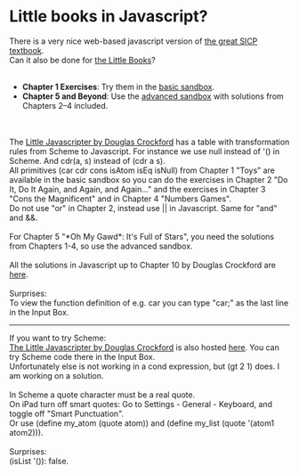 # Little books in Javascript?
There is a very nice web-based javascript version of <a href="https://sourceacademy.org/sicpjs/index">
the great SICP textbook</a>.<br>
Can it also be done for 
<a href="https://mitpress.mit.edu/little-books-on-big-topics-in-computer-science/">the Little Books</a>?<br>
<br>
- **Chapter 1 Exercises**: Try them in the [basic sandbox](https://joostjacob.github.io/Little/toys.html).
- **Chapter 5 and Beyond**: Use the [advanced sandbox](https://joostjacob.github.io/Little/chapter5.html) with solutions from Chapters 2–4 included.
<br>
<br>
The <a href="https://www.crockford.com/little.html">Little Javascripter by Douglas Crockford</a> has a table 
with transformation rules from Scheme to Javascript. For instance we use null instead of '() in Scheme. And cdr(a, s) instead of (cdr a s).
<br>
All primitives (car cdr cons isAtom isEq isNull) from Chapter 1 "Toys" are available in the basic sandbox so you can do the exercises in Chapter 2 "Do It, Do It Again, and Again, and Again..." and the exercises in Chapter 3 "Cons the Magnificent" and in Chapter 4 "Numbers Games".<br>
Do not use "or" in Chapter 2, instead use || in Javascript. Same for "and" and &&.<br>
<br>
For Chapter 5 "*Oh My Gawd*: It's Full of Stars", you need the solutions from Chapters 1-4, so use
the advanced sandbox.<br>
<br>
All the solutions in Javascript up to Chapter 10 by Douglas Crockford are
<a href="https://joostjacob.github.io/Little/little.js">here</a>.<br>
<br>
Surprises:<br>
To view the function definition of e.g. car you can type "car;" as the last line in the Input Box.<br>
<hr>
If you want to try Scheme:<br>
<a href="https://www.crockford.com/little.html">The Little Javascripter by Douglas Crockford</a> 
is also hosted <a href="https://joostjacob.github.io/Little/ljs.html">here</a>. You can try Scheme code there in the Input Box.<br>
Unfortunately else is not working in a cond expression, but (gt 2 1) does. I am working on a solution.<br>
<br>
In Scheme a quote character must be a real quote. <br>
On iPad turn off smart quotes: Go to Settings - General - Keyboard, and toggle off "Smart Punctuation".<br>
Or use (define my_atom (quote atom)) and (define my_list (quote '(atom1 atom2))).<br>
<br>
Surprises:<br>
(isList '()): false.